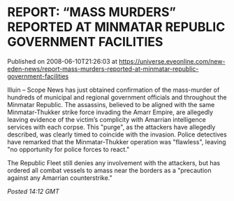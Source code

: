 # REPORT: “MASS MURDERS” REPORTED AT MINMATAR REPUBLIC GOVERNMENT FACILITIES
Published on 2008-06-10T21:26:03 at https://universe.eveonline.com/new-eden-news/report-mass-murders-reported-at-minmatar-republic-government-facilities

Illuin – Scope News has just obtained confirmation of the mass-murder of hundreds of municipal and regional government officials and throughout the Minmatar Republic. The assassins, believed to be aligned with the same Minmatar-Thukker strike force invading the Amarr Empire, are allegedly leaving evidence of the victim’s complicity with Amarrian intelligence services with each corpse. This "purge", as the attackers have allegedly described, was clearly timed to coincide with the invasion. Police detectives have remarked that the Minmatar-Thukker operation was "flawless", leaving "no opportunity for police forces to react." 

The Republic Fleet still denies any involvement with the attackers, but has ordered all combat vessels to amass near the borders as a "precaution against any Amarrian counterstrike." 

_Posted 14:12 GMT_
